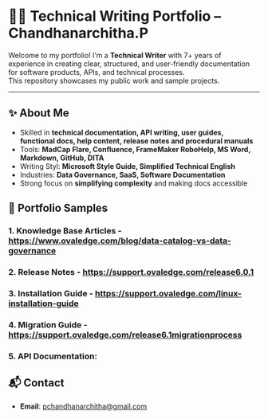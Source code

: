 # 👩‍💻 Technical Writing Portfolio – Chandhanarchitha.P

Welcome to my portfolio! I’m a **Technical Writer** with 7+ years of experience in creating clear, structured, and user-friendly documentation for software products, APIs, and technical processes.  
This repository showcases my public work and sample projects.

---

## ✨ About Me
- Skilled in **technical documentation, API writing, user guides, functional docs, help content, release notes and procedural manuals**  
- Tools: **MadCap Flare, Confluence, FrameMaker RoboHelp, MS Word, Markdown, GitHub, DITA**
- Writing Styl: **Microsoft Style Guide, Simplified Technical English** 
- Industries: **Data Governance, SaaS, Software Documentation**  
- Strong focus on **simplifying complexity** and making docs accessible  


## 📂 Portfolio Samples

### 1. Knowledge Base Articles - https://www.ovaledge.com/blog/data-catalog-vs-data-governance
### 2. Release Notes -  https://support.ovaledge.com/release6.0.1
### 3. Installation Guide - https://support.ovaledge.com/linux-installation-guide
### 4. Migration Guide - https://support.ovaledge.com/release6.1migrationprocess
### 5. API Documentation: 

## 📬 Contact
- **Email**: pchandhanarchitha@gmail.com 
